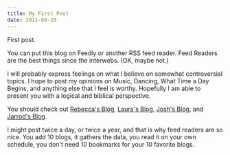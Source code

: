 ```yaml
---
title: My First Post
date: 2011-09-20
---
```


First post.

You can put this blog on Feedly or another RSS feed reader. Feed Readers are the best things since the interwebs. (OK, maybe not.)

I will probably express feelings on what I believe on somewhat controversial topics. I hope to post my opinions on Music, Dancing, What Time a Day Begins, and anything else that I feel is worthy. Hopefully I am able to present you with a logical and biblical perspective.

You should check out [Rebecca's Blog](http://rebeccasscatteredscribblings.blogspot.com/), [Laura's Blog](http://trueandfaithfulwords.wordpress.com/), [Josh's Blog](http://joshduff.com/), and [Jarrod's Blog](http://cougarlane.com/_/The_Race_Blog/The_Race_Blog.html).

I might post twice a day, or twice a year, and that is why feed readers are so nice. You add 10 blogs, it gathers the data, you read it on your own schedule, you don't need 10 bookmarks for your 10 favorite blogs.
